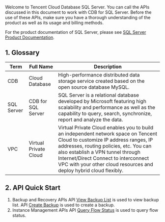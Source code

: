 Welcome to Tencent Cloud Database SQL Server. You can call the APIs discussed in this document to work with CDB for SQL Server. Before the use of these APIs, make sure you have a thorough understanding of the product as well as its usage and billing methods.

For the product documentation of SQL Server, please see [SQL Server Product Documentation](https://www.qcloud.com/doc/product/238).
## 1. Glossary
| Term | Full Name | Description |
|------|---------|---------|
| CDB | Cloud Database | High-performance distributed data storage service created based on the open source database MySQL. |
| SQL Server | CDB for SQL Server | SQL Server is a relational database developed by Microsoft featuring high scalability and performance as well as the capability to query, search, synchronize, report and analyze the data. |
| VPC	 | Virtual Private Cloud | Virtual Private Cloud enables you to build an independent network space on Tencent Cloud to customize IP address ranges, IP addresses, routing policies, etc. You can also establish a VPN tunnel through Internet/Direct Connect to interconnect VPC with your other cloud resources and deploy hybrid cloud flexibly. |

## 2. API Quick Start

1. Backup and Recovery APIs
API [View Backup List](/doc/api/449/6422) is used to view backup list.
API [Create Backup](/doc/api/449/6876) is used to create a backup.
2. Instance Management APIs
API [Query Flow Status](/doc/api/449/6878) is used to query flow status.


